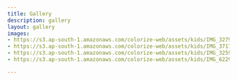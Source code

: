 ```yaml
---
title: Gallery
description: gallery
layout: gallery
images:
- https://s3.ap-south-1.amazonaws.com/colorize-web/assets/kids/IMG_3279.jpg
- https://s3.ap-south-1.amazonaws.com/colorize-web/assets/kids/IMG_3717.jpg
- https://s3.ap-south-1.amazonaws.com/colorize-web/assets/kids/IMG_3259.jpg
- https://s3.ap-south-1.amazonaws.com/colorize-web/assets/kids/IMG_6229.jpg

---
```


